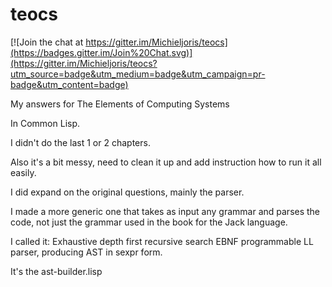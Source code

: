 teocs
=====

[![Join the chat at https://gitter.im/Michieljoris/teocs](https://badges.gitter.im/Join%20Chat.svg)](https://gitter.im/Michieljoris/teocs?utm_source=badge&utm_medium=badge&utm_campaign=pr-badge&utm_content=badge)

My answers for The Elements of Computing Systems

In Common Lisp. 

I didn't do the last 1 or 2 chapters. 

Also it's a bit messy, need to clean it up and add instruction how to run it all easily.

I did expand on the original questions, mainly the parser. 

I made a more generic one that takes as input any grammar and parses the code, not just the grammar used in the book for the Jack language.

I called it: Exhaustive depth first recursive search EBNF programmable LL parser, producing AST in sexpr form.

It's the ast-builder.lisp



